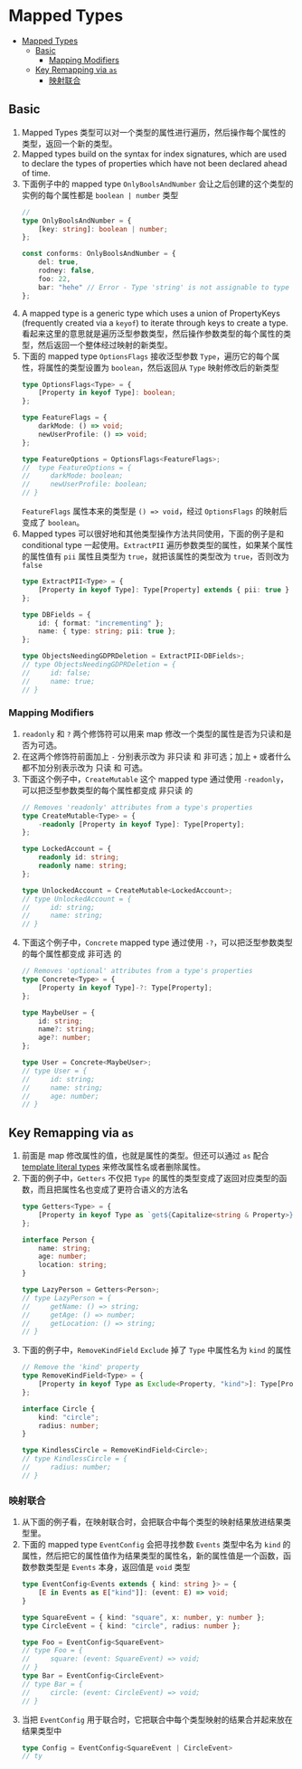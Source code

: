 # Mapped Types


<!-- TOC -->

- [Mapped Types](#mapped-types)
    - [Basic](#basic)
        - [Mapping Modifiers](#mapping-modifiers)
    - [Key Remapping via `as`](#key-remapping-via-as)
        - [映射联合](#映射联合)

<!-- /TOC -->


## Basic
1. Mapped Types 类型可以对一个类型的属性进行遍历，然后操作每个属性的类型，返回一个新的类型。
2. Mapped types build on the syntax for index signatures, which are used to declare the types of properties which have not been declared ahead of time. 
3. 下面例子中的 mapped type `OnlyBoolsAndNumber` 会让之后创建的这个类型的实例的每个属性都是 `boolean | number` 类型
    ```ts
    // 
    type OnlyBoolsAndNumber = {
        [key: string]: boolean | number;
    };

    const conforms: OnlyBoolsAndNumber = {
        del: true,
        rodney: false,
        foo: 22,
        bar: "hehe" // Error - Type 'string' is not assignable to type 'number | boolean'.
    };
    ```
4. A mapped type is a generic type which uses a union of PropertyKeys (frequently created via a `keyof`) to iterate through keys to create a type. 看起来这里的意思就是遍历泛型参数类型，然后操作参数类型的每个属性的类型，然后返回一个整体经过映射的新类型。
5. 下面的 mapped type `OptionsFlags` 接收泛型参数 `Type`，遍历它的每个属性，将属性的类型设置为 `boolean`，然后返回从 `Type` 映射修改后的新类型
    ```ts
    type OptionsFlags<Type> = {
        [Property in keyof Type]: boolean;
    };

    type FeatureFlags = {
        darkMode: () => void;
        newUserProfile: () => void;
    };

    type FeatureOptions = OptionsFlags<FeatureFlags>;
    //  type FeatureOptions = {
    //     darkMode: boolean;
    //     newUserProfile: boolean;
    // }
    ```
    `FeatureFlags` 属性本来的类型是 `() => void`，经过 `OptionsFlags` 的映射后变成了 `boolean`。
6. Mapped types 可以很好地和其他类型操作方法共同使用，下面的例子是和 conditional type 一起使用。`ExtractPII` 遍历参数类型的属性，如果某个属性的属性值有 `pii` 属性且类型为 `true`，就把该属性的类型改为 `true`，否则改为 `false`
    ```ts
    type ExtractPII<Type> = {
        [Property in keyof Type]: Type[Property] extends { pii: true } ? true : false;
    };

    type DBFields = {
        id: { format: "incrementing" };
        name: { type: string; pii: true };
    };

    type ObjectsNeedingGDPRDeletion = ExtractPII<DBFields>;
    // type ObjectsNeedingGDPRDeletion = {
    //     id: false;
    //     name: true;
    // }
    ```

### Mapping Modifiers
1. `readonly` 和 `?` 两个修饰符可以用来 map 修改一个类型的属性是否为只读和是否为可选。
2. 在这两个修饰符前面加上 `-` 分别表示改为 非只读 和 非可选；加上 `+` 或者什么都不加分别表示改为 只读 和 可选。
3. 下面这个例子中，`CreateMutable` 这个 mapped type 通过使用 `-readonly`，可以把泛型参数类型的每个属性都变成 非只读 的
    ```ts
    // Removes 'readonly' attributes from a type's properties
    type CreateMutable<Type> = {
        -readonly [Property in keyof Type]: Type[Property];
    };

    type LockedAccount = {
        readonly id: string;
        readonly name: string;
    };

    type UnlockedAccount = CreateMutable<LockedAccount>;
    // type UnlockedAccount = {
    //     id: string;
    //     name: string;
    // }
    ```
4. 下面这个例子中，`Concrete` mapped type 通过使用 `-?`，可以把泛型参数类型的每个属性都变成 非可选 的
    ```ts
    // Removes 'optional' attributes from a type's properties
    type Concrete<Type> = {
        [Property in keyof Type]-?: Type[Property];
    };

    type MaybeUser = {
        id: string;
        name?: string;
        age?: number;
    };

    type User = Concrete<MaybeUser>;
    // type User = {
    //     id: string;
    //     name: string;
    //     age: number;
    // }
    ```


## Key Remapping via `as`
1. 前面是 map 修改属性的值，也就是属性的类型。但还可以通过 `as` 配合 [template literal types](https://www.typescriptlang.org/docs/handbook/2/template-literal-types.html) 来修改属性名或者删除属性。
2. 下面的例子中，`Getters` 不仅把 `Type` 的属性的类型变成了返回对应类型的函数，而且把属性名也变成了更符合语义的方法名
    ```ts
    type Getters<Type> = {
        [Property in keyof Type as `get${Capitalize<string & Property>}`]: () => Type[Property]
    };

    interface Person {
        name: string;
        age: number;
        location: string;
    }

    type LazyPerson = Getters<Person>;
    // type LazyPerson = {
    //     getName: () => string;
    //     getAge: () => number;
    //     getLocation: () => string;
    // }
    ```
3. 下面的例子中，`RemoveKindField` `Exclude` 掉了 `Type` 中属性名为 `kind` 的属性
    ```ts
    // Remove the 'kind' property
    type RemoveKindField<Type> = {
        [Property in keyof Type as Exclude<Property, "kind">]: Type[Property]
    };
    
    interface Circle {
        kind: "circle";
        radius: number;
    }
    
    type KindlessCircle = RemoveKindField<Circle>;        
    // type KindlessCircle = {
    //     radius: number;
    // }
    ```

### 映射联合
1. 从下面的例子看，在映射联合时，会把联合中每个类型的映射结果放进结果类型里。
2. 下面的 mapped type `EventConfig` 会把寻找参数 `Events` 类型中名为 `kind` 的属性，然后把它的属性值作为结果类型的属性名，新的属性值是一个函数，函数参数类型是 `Events` 本身，返回值是 `void` 类型
    ```ts
    type EventConfig<Events extends { kind: string }> = {
        [E in Events as E["kind"]]: (event: E) => void;
    }
    
    type SquareEvent = { kind: "square", x: number, y: number };
    type CircleEvent = { kind: "circle", radius: number };

    type Foo = EventConfig<SquareEvent>
    // type Foo = {
    //     square: (event: SquareEvent) => void;
    // }
    type Bar = EventConfig<CircleEvent>
    // type Bar = {
    //     circle: (event: CircleEvent) => void;
    // }
    ```
3. 当把 `EventConfig` 用于联合时，它把联合中每个类型映射的结果合并起来放在结果类型中
    ```ts
    type Config = EventConfig<SquareEvent | CircleEvent> 
    // ty